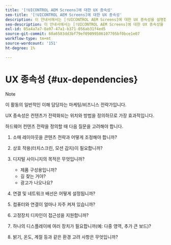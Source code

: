 ```yaml
---
title: '[!UICONTROL AEM Screens]에 대한 UX 종속성'
seo-title: '[!UICONTROL AEM Screens]에 대한 UX 종속성'
description: 이 안내서에서는 [!UICONTROL AEM Screens]에 대한 UX 종속성을 설명합니다
seo-description: 이 안내서에서는 [!UICONTROL AEM Screens]에 대한 UX 종속성을 설명합니다
exl-id: 05a4a7a7-0a97-47a1-b371-056ab31f4ed5
source-git-commit: 60a6583dd3bf79ef09099506107705bf0bce1e07
workflow-type: tm+mt
source-wordcount: '151'
ht-degree: 1%

---
```


# UX 종속성 {#ux-dependencies}

>[!NOTE]
>
>이 활동의 일반적인 이해 담당자는 마케팅/비즈니스 전략가입니다.

UX 종속성은 컨텐츠가 전략화되는 위치와 방법을 정의하므로 가장 효과적입니다.

하드웨어 컨텐츠 전략을 정의할 때 다음 질문을 고려해야 합니다.

1. 소매 레이아웃을 콘텐츠 전략과 어떻게 조정해야 합니까?

1. 상호 작용(터치스크린, 모션 감지)이 필요합니까?

1. 디지털 사이니지의 목적은 무엇입니까?

   * 제품 구성용입니까?
   * 길 찾는 거야?
   * 광고가 나오나요?

1. 연결 및 네트워크 배선은 어떻게 설정됩니까?

1. 컴퓨터와 연결이 얼마나 자주 켜져 있습니까?

1. 고정장치 디자인이 접근성을 지원합니까?

1. 하나의 디스플레이에 여러 장치가 필요합니까(예: 다중 영역, 추가 큰 보드)?

1. 밝기, 온도, 계절 등과 같은 환경 고려 사항은 무엇입니까?
